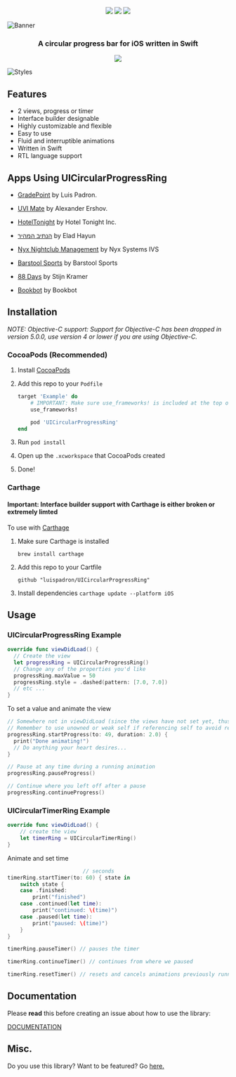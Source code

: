 <p align="center">
	<img src="https://img.shields.io/github/license/luispadron/UICircularProgressRing.svg">
	<img src="https://travis-ci.org/luispadron/UICircularProgressRing.svg?branch=master">
	<img src="https://img.shields.io/github/issues/luispadron/UICircularProgressRing.svg">
</p>

![Banner](https://raw.githubusercontent.com/luispadron/UICircularProgressRing/master/.github/banner.png)

<h3 align="center">A circular progress bar for iOS written in Swift</h3>

<p align="center">
<img src="https://raw.githubusercontent.com/luispadron/UICircularProgressRing/master/.github/demo.gif"/>
</p>

![Styles](https://raw.githubusercontent.com/luispadron/UICircularProgressRing/master/.github/styles-banner.png)

## Features

* 2 views, progress or timer
* Interface builder designable
* Highly customizable and flexible
* Easy to use
* Fluid and interruptible animations
* Written in Swift
* RTL language support

## Apps Using UICircularProgressRing

- [GradePoint](http://gradepoint.luispadron.com) by Luis Padron.

- [UVI Mate](https://itunes.apple.com/us/app/uvi-mate-global-uv-index-now/id1207745216?mt=8) by Alexander Ershov.

- [HotelTonight](https://itunes.apple.com/app/id407690035?mt=8) by Hotel Tonight Inc.

- [הנתיב המהיר](https://itunes.apple.com/us/app/הנתיב-המהיר/id1320456872?mt=8) by Elad Hayun

- [Nyx Nightclub Management](https://itunes.apple.com/dk/app/nyx-nightclub-management-ipad/id954874082?mt=8) by Nyx Systems IVS

- [Barstool Sports](https://itunes.apple.com/us/app/barstool-sports/id456805313) by Barstool Sports

- [88 Days](http://88-days.com) by Stijn Kramer

- [Bookbot](https://www.bookbotkids.com) by Bookbot

## Installation

*NOTE: Objective-C support: Support for Objective-C has been dropped in version 5.0.0, use version 4 or lower if you are using Objective-C.*

### CocoaPods (Recommended)

1. Install [CocoaPods](https://cocoapods.org)
2. Add this repo to your `Podfile`

	```ruby
	target 'Example' do
	    # IMPORTANT: Make sure use_frameworks! is included at the top of the file
	    use_frameworks!

	    pod 'UICircularProgressRing'
	end
	```
3. Run `pod install`
4. Open up the `.xcworkspace` that CocoaPods created
5. Done!

### Carthage

#### Important: Interface builder support with Carthage is either broken or extremely limted

To use with [Carthage](https://github.com/Carthage/Carthage)

1. Make sure Carthage is installed

	`brew install carthage`
2. Add this repo to your Cartfile

	`github "luispadron/UICircularProgressRing"`
3. Install dependencies
	`carthage update --platform iOS`

## Usage

### UICircularProgressRing Example

```swift
override func viewDidLoad() {
  // Create the view
  let progressRing = UICircularProgressRing()
  // Change any of the properties you'd like
  progressRing.maxValue = 50
  progressRing.style = .dashed(pattern: [7.0, 7.0])
  // etc ...
}
```

To set a value and animate the view

```swift
// Somewhere not in viewDidLoad (since the views have not set yet, thus cannot be animated)
// Remember to use unowned or weak self if referencing self to avoid retain cycle
progressRing.startProgress(to: 49, duration: 2.0) {
  print("Done animating!")
  // Do anything your heart desires...
}

// Pause at any time during a running animation
progressRing.pauseProgress()

// Continue where you left off after a pause
progressRing.continueProgress()
```

### UICircularTimerRing Example

```swift
override func viewDidLoad() {
	// create the view
	let timerRing = UICircularTimerRing()
}
```

Animate and set time

```swift
						// seconds
timerRing.startTimer(to: 60) { state in
    switch state {
    case .finished:
        print("finished")
    case .continued(let time):
        print("continued: \(time)")
    case .paused(let time):
        print("paused: \(time)")
    }
}

timerRing.pauseTimer() // pauses the timer

timerRing.continueTimer() // continues from where we paused

timerRing.resetTimer() // resets and cancels animations previously running
```

## Documentation

Please **read** this before creating an issue about how to use the library:

[DOCUMENTATION](https://htmlpreview.github.io/?https://raw.githubusercontent.com/luispadron/UICircularProgressRing/master/docs/Classes/UICircularProgressRing.html)

## Misc.

Do you use this library? Want to be featured? Go [here.](https://github.com/luispadron/UICircularProgressRing/issues/54)
